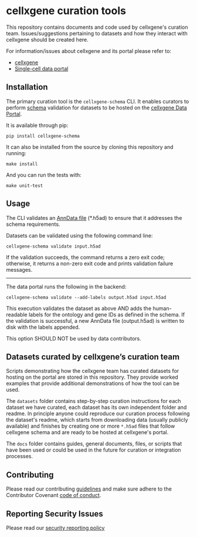 # cellxgene curation tools

This repository contains documents and code used by cellxgene's curation team. Issues/suggestions pertaining to datasets and how they interact with cellxgene should be created here. 

For information/issues about cellxgene and its portal please refer to:

- [cellxgene](https://github.com/chanzuckerberg/cellxgene)
- [Single-cell data portal](https://github.com/chanzuckerberg/single-cell-data-portal)

## Installation

The primary curation tool is the `cellxgene-schema` CLI. It enables curators to perform [schema](single-cell-curation/schema/2.0.0/corpora_schema.md) validation for datasets to be hosted on the [cellxgene Data Portal](https://cellxgene.cziscience.com/).

It is available through pip:

```
pip install cellxgene-schema
```

It can also be installed from the source by cloning this repository and running:

```
make install 
```

And you can run the tests with:

```
make unit-test
```

## Usage

The CLI validates an [AnnData file](https://anndata.readthedocs.io/en/latest/) (\*.h5ad) to ensure that it addresses the schema requirements.

Datasets can be validated using the following command line:

```
cellxgene-schema validate input.h5ad
```

If the validation succeeds, the command returns a zero exit code; otherwise, it returns a non-zero exit code and prints validation failure messages.


---

The data portal runs the following in the backend:

```
cellxgene-schema validate --add-labels output.h5ad input.h5ad
```

This execution validates the dataset as above AND adds the human-readable labels for the ontology and gene IDs as defined in the schema. If the validation is successful, a new AnnData file (output.h5ad) is written to disk with the labels appended.

This option SHOULD NOT be used by data contributors.


## Datasets curated by cellxgene’s curation team

Scripts demonstrating how the cellxgene team has curated datasets for hosting on the portal are stored in this repository. They provide worked examples that provide additional demonstrations of how the tool can be used.

The `datasets` folder contains step-by-step curation instructions for each dataset we have curated, each dataset has its own independent folder and readme. 
In principle anyone could reproduce our curation process following the dataset's readme, which starts from downloading data (usually publicly available) and finishes by creating one or more `*.h5ad` files that follow cellxgene schema and are ready to be hosted at cellxgene's portal.

The `docs` folder contains guides, general documents, files, or scripts that have been used or could be used in the future for curation or integration processes.

## Contributing

Please read our contributing [guidelines](CONTRIBUTING.md) and make sure adhere to the Contributor Covenant [code of conduct](https://github.com/chanzuckerberg/.github/blob/master/CODE_OF_CONDUCT.md). 

## Reporting Security Issues                     
                                                
Please read our [security reporting policy](SECURITY.md)
